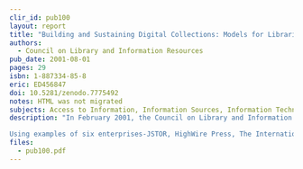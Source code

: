 ```yaml
---
clir_id: pub100
layout: report
title: "Building and Sustaining Digital Collections: Models for Libraries and Museums"
authors: 
  - Council on Library and Information Resources
pub_date: 2001-08-01
pages: 29
isbn: 1-887334-85-8
eric: ED456847
doi: 10.5281/zenodo.7775492
notes: HTML was not migrated
subjects: Access to Information, Information Sources, Information Technology, Internet, Library Collection Development, Online Systems, Research Libraries, Selection Tools
description: "In February 2001, the Council on Library and Information Resources (CLIR) and the National Initiative for a Networked Cultural Heritage (NINCH) convened a meeting to discuss how museums and libraries are building digital collections and what business models are available to sustain them. A group of museum and library senior executives met with business and legal experts, technologists, and funders to discuss the challenges that cultural institutions face when putting collections online and to identify models for sustainability that support the core missions without contravening the internal cultures of nonprofit entities.

Using examples of six enterprises-JSTOR, HighWire Press, The International Center for Photography and George Eastman House, Questia Media, Inc., Art Museum Network, and Fathom-the report illustrates the differing approaches being used to extend the reach of collections and services online."
files:
  - pub100.pdf
---
```

